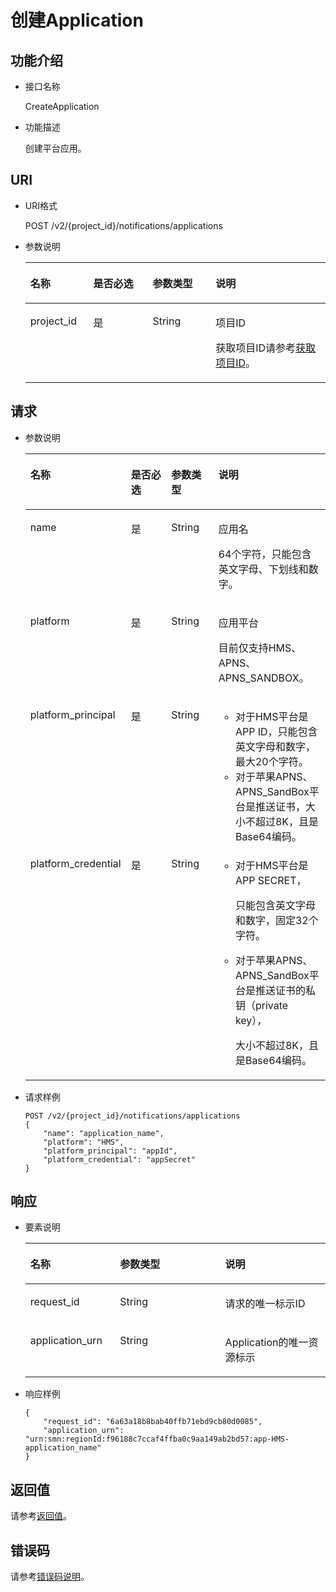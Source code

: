 # 创建Application<a name="ZH-CN_TOPIC_0118712458"></a>

## 功能介绍<a name="zh-cn_topic_0118694335_section8024025"></a>

-   接口名称

    CreateApplication

-   功能描述

    创建平台应用。


## URI<a name="zh-cn_topic_0118694335_section5107365"></a>

-   URI格式

    POST /v2/\{project\_id\}/notifications/applications

-   参数说明

    <a name="zh-cn_topic_0118694335_table29857724"></a>
    <table><thead align="left"><tr id="zh-cn_topic_0118694335_row54175106"><th class="cellrowborder" valign="top" width="20.990000000000002%" id="mcps1.1.5.1.1"><p id="zh-cn_topic_0118694335_p26107438"><a name="zh-cn_topic_0118694335_p26107438"></a><a name="zh-cn_topic_0118694335_p26107438"></a>名称</p>
    </th>
    <th class="cellrowborder" valign="top" width="19.75%" id="mcps1.1.5.1.2"><p id="zh-cn_topic_0118694335_p34327759"><a name="zh-cn_topic_0118694335_p34327759"></a><a name="zh-cn_topic_0118694335_p34327759"></a>是否必选</p>
    </th>
    <th class="cellrowborder" valign="top" width="20.990000000000002%" id="mcps1.1.5.1.3"><p id="zh-cn_topic_0118694335_p29085133"><a name="zh-cn_topic_0118694335_p29085133"></a><a name="zh-cn_topic_0118694335_p29085133"></a>参数类型</p>
    </th>
    <th class="cellrowborder" valign="top" width="38.269999999999996%" id="mcps1.1.5.1.4"><p id="zh-cn_topic_0118694335_p7085583"><a name="zh-cn_topic_0118694335_p7085583"></a><a name="zh-cn_topic_0118694335_p7085583"></a>说明</p>
    </th>
    </tr>
    </thead>
    <tbody><tr id="zh-cn_topic_0118694335_row49181313"><td class="cellrowborder" valign="top" width="20.990000000000002%" headers="mcps1.1.5.1.1 "><p id="zh-cn_topic_0118694335_p24263425"><a name="zh-cn_topic_0118694335_p24263425"></a><a name="zh-cn_topic_0118694335_p24263425"></a>project_id</p>
    </td>
    <td class="cellrowborder" valign="top" width="19.75%" headers="mcps1.1.5.1.2 "><p id="zh-cn_topic_0118694335_p19180389"><a name="zh-cn_topic_0118694335_p19180389"></a><a name="zh-cn_topic_0118694335_p19180389"></a>是</p>
    </td>
    <td class="cellrowborder" valign="top" width="20.990000000000002%" headers="mcps1.1.5.1.3 "><p id="zh-cn_topic_0118694335_p10107670"><a name="zh-cn_topic_0118694335_p10107670"></a><a name="zh-cn_topic_0118694335_p10107670"></a>String</p>
    </td>
    <td class="cellrowborder" valign="top" width="38.269999999999996%" headers="mcps1.1.5.1.4 "><p id="zh-cn_topic_0118694335_p13414907"><a name="zh-cn_topic_0118694335_p13414907"></a><a name="zh-cn_topic_0118694335_p13414907"></a>项目ID</p>
    <p id="zh-cn_topic_0118694335_p53625300"><a name="zh-cn_topic_0118694335_p53625300"></a><a name="zh-cn_topic_0118694335_p53625300"></a>获取项目ID请参考<a href="获取项目ID.md">获取项目ID</a>。</p>
    </td>
    </tr>
    </tbody>
    </table>


## 请求<a name="zh-cn_topic_0118694335_section45966287"></a>

-   参数说明

    <a name="zh-cn_topic_0118694335_table20182332"></a>
    <table><thead align="left"><tr id="zh-cn_topic_0118694335_row17966662"><th class="cellrowborder" valign="top" width="24.997500249975%" id="mcps1.1.5.1.1"><p id="zh-cn_topic_0118694335_p46013516"><a name="zh-cn_topic_0118694335_p46013516"></a><a name="zh-cn_topic_0118694335_p46013516"></a>名称</p>
    </th>
    <th class="cellrowborder" valign="top" width="17.648235176482352%" id="mcps1.1.5.1.2"><p id="zh-cn_topic_0118694335_p36107286"><a name="zh-cn_topic_0118694335_p36107286"></a><a name="zh-cn_topic_0118694335_p36107286"></a>是否必选</p>
    </th>
    <th class="cellrowborder" valign="top" width="17.648235176482352%" id="mcps1.1.5.1.3"><p id="zh-cn_topic_0118694335_p39009036"><a name="zh-cn_topic_0118694335_p39009036"></a><a name="zh-cn_topic_0118694335_p39009036"></a>参数类型</p>
    </th>
    <th class="cellrowborder" valign="top" width="39.70602939706029%" id="mcps1.1.5.1.4"><p id="zh-cn_topic_0118694335_p5615384"><a name="zh-cn_topic_0118694335_p5615384"></a><a name="zh-cn_topic_0118694335_p5615384"></a>说明</p>
    </th>
    </tr>
    </thead>
    <tbody><tr id="zh-cn_topic_0118694335_row66877579"><td class="cellrowborder" valign="top" width="24.997500249975%" headers="mcps1.1.5.1.1 "><p id="zh-cn_topic_0118694335_p48374852"><a name="zh-cn_topic_0118694335_p48374852"></a><a name="zh-cn_topic_0118694335_p48374852"></a>name</p>
    </td>
    <td class="cellrowborder" valign="top" width="17.648235176482352%" headers="mcps1.1.5.1.2 "><p id="zh-cn_topic_0118694335_p26048945"><a name="zh-cn_topic_0118694335_p26048945"></a><a name="zh-cn_topic_0118694335_p26048945"></a>是</p>
    </td>
    <td class="cellrowborder" valign="top" width="17.648235176482352%" headers="mcps1.1.5.1.3 "><p id="zh-cn_topic_0118694335_p29589819"><a name="zh-cn_topic_0118694335_p29589819"></a><a name="zh-cn_topic_0118694335_p29589819"></a>String</p>
    </td>
    <td class="cellrowborder" valign="top" width="39.70602939706029%" headers="mcps1.1.5.1.4 "><p id="zh-cn_topic_0118694335_p47965129"><a name="zh-cn_topic_0118694335_p47965129"></a><a name="zh-cn_topic_0118694335_p47965129"></a>应用名</p>
    <p id="p2517164045715"><a name="p2517164045715"></a><a name="p2517164045715"></a>64个字符，只能包含英文字母、下划线和数字。</p>
    </td>
    </tr>
    <tr id="zh-cn_topic_0118694335_row2861285"><td class="cellrowborder" valign="top" width="24.997500249975%" headers="mcps1.1.5.1.1 "><p id="zh-cn_topic_0118694335_p30437550"><a name="zh-cn_topic_0118694335_p30437550"></a><a name="zh-cn_topic_0118694335_p30437550"></a>platform</p>
    </td>
    <td class="cellrowborder" valign="top" width="17.648235176482352%" headers="mcps1.1.5.1.2 "><p id="zh-cn_topic_0118694335_p49522455"><a name="zh-cn_topic_0118694335_p49522455"></a><a name="zh-cn_topic_0118694335_p49522455"></a>是</p>
    </td>
    <td class="cellrowborder" valign="top" width="17.648235176482352%" headers="mcps1.1.5.1.3 "><p id="zh-cn_topic_0118694335_p51895880"><a name="zh-cn_topic_0118694335_p51895880"></a><a name="zh-cn_topic_0118694335_p51895880"></a>String</p>
    </td>
    <td class="cellrowborder" valign="top" width="39.70602939706029%" headers="mcps1.1.5.1.4 "><p id="zh-cn_topic_0118694335_p42816746"><a name="zh-cn_topic_0118694335_p42816746"></a><a name="zh-cn_topic_0118694335_p42816746"></a>应用平台</p>
    <p id="p52368466574"><a name="p52368466574"></a><a name="p52368466574"></a>目前仅支持HMS、APNS、APNS_SANDBOX。</p>
    </td>
    </tr>
    <tr id="zh-cn_topic_0118694335_row7786314"><td class="cellrowborder" valign="top" width="24.997500249975%" headers="mcps1.1.5.1.1 "><p id="zh-cn_topic_0118694335_p26711708"><a name="zh-cn_topic_0118694335_p26711708"></a><a name="zh-cn_topic_0118694335_p26711708"></a>platform_principal</p>
    </td>
    <td class="cellrowborder" valign="top" width="17.648235176482352%" headers="mcps1.1.5.1.2 "><p id="zh-cn_topic_0118694335_p16164763"><a name="zh-cn_topic_0118694335_p16164763"></a><a name="zh-cn_topic_0118694335_p16164763"></a>是</p>
    </td>
    <td class="cellrowborder" valign="top" width="17.648235176482352%" headers="mcps1.1.5.1.3 "><p id="zh-cn_topic_0118694335_p34277422"><a name="zh-cn_topic_0118694335_p34277422"></a><a name="zh-cn_topic_0118694335_p34277422"></a>String</p>
    </td>
    <td class="cellrowborder" valign="top" width="39.70602939706029%" headers="mcps1.1.5.1.4 "><a name="ul11518185512190"></a><a name="ul11518185512190"></a><ul id="ul11518185512190"><li>对于HMS平台是APP ID，只能包含英文字母和数字，最大20个字符。</li><li>对于苹果APNS、APNS_SandBox平台是推送证书，大小不超过8K，且是Base64编码。</li></ul>
    </td>
    </tr>
    <tr id="zh-cn_topic_0118694335_row44188613"><td class="cellrowborder" valign="top" width="24.997500249975%" headers="mcps1.1.5.1.1 "><p id="zh-cn_topic_0118694335_p22507915"><a name="zh-cn_topic_0118694335_p22507915"></a><a name="zh-cn_topic_0118694335_p22507915"></a>platform_credential</p>
    </td>
    <td class="cellrowborder" valign="top" width="17.648235176482352%" headers="mcps1.1.5.1.2 "><p id="zh-cn_topic_0118694335_p11201833"><a name="zh-cn_topic_0118694335_p11201833"></a><a name="zh-cn_topic_0118694335_p11201833"></a>是</p>
    </td>
    <td class="cellrowborder" valign="top" width="17.648235176482352%" headers="mcps1.1.5.1.3 "><p id="zh-cn_topic_0118694335_p34933320"><a name="zh-cn_topic_0118694335_p34933320"></a><a name="zh-cn_topic_0118694335_p34933320"></a>String</p>
    </td>
    <td class="cellrowborder" valign="top" width="39.70602939706029%" headers="mcps1.1.5.1.4 "><a name="ul1026444616231"></a><a name="ul1026444616231"></a><ul id="ul1026444616231"><li>对于HMS平台是APP SECRET，<p id="p1295075013583"><a name="p1295075013583"></a><a name="p1295075013583"></a>只能包含英文字母和数字，固定32个字符。</p>
    </li><li>对于苹果APNS、APNS_SandBox平台是推送证书的私钥（private key），<p id="p112782583583"><a name="p112782583583"></a><a name="p112782583583"></a>大小不超过8K，且是Base64编码。</p>
    </li></ul>
    </td>
    </tr>
    </tbody>
    </table>

-   请求样例

    ```
    POST /v2/{project_id}/notifications/applications 
    {
        "name": "application_name", 
        "platform": "HMS", 
        "platform_principal": "appId", 
        "platform_credential": "appSecret"
    }
    ```


## 响应<a name="zh-cn_topic_0118694335_section11043400"></a>

-   要素说明

    <a name="zh-cn_topic_0118694335_table52510050"></a>
    <table><thead align="left"><tr id="zh-cn_topic_0118694335_row28870051"><th class="cellrowborder" valign="top" width="29.872987298729875%" id="mcps1.1.4.1.1"><p id="zh-cn_topic_0118694335_p56772777"><a name="zh-cn_topic_0118694335_p56772777"></a><a name="zh-cn_topic_0118694335_p56772777"></a>名称</p>
    </th>
    <th class="cellrowborder" valign="top" width="35.063506350635066%" id="mcps1.1.4.1.2"><p id="zh-cn_topic_0118694335_p35192261"><a name="zh-cn_topic_0118694335_p35192261"></a><a name="zh-cn_topic_0118694335_p35192261"></a>参数类型</p>
    </th>
    <th class="cellrowborder" valign="top" width="35.063506350635066%" id="mcps1.1.4.1.3"><p id="zh-cn_topic_0118694335_p32000860"><a name="zh-cn_topic_0118694335_p32000860"></a><a name="zh-cn_topic_0118694335_p32000860"></a>说明</p>
    </th>
    </tr>
    </thead>
    <tbody><tr id="zh-cn_topic_0118694335_row41120801"><td class="cellrowborder" valign="top" width="29.872987298729875%" headers="mcps1.1.4.1.1 "><p id="zh-cn_topic_0118694335_p42450590"><a name="zh-cn_topic_0118694335_p42450590"></a><a name="zh-cn_topic_0118694335_p42450590"></a>request_id</p>
    </td>
    <td class="cellrowborder" valign="top" width="35.063506350635066%" headers="mcps1.1.4.1.2 "><p id="zh-cn_topic_0118694335_p15945784"><a name="zh-cn_topic_0118694335_p15945784"></a><a name="zh-cn_topic_0118694335_p15945784"></a>String</p>
    </td>
    <td class="cellrowborder" valign="top" width="35.063506350635066%" headers="mcps1.1.4.1.3 "><p id="zh-cn_topic_0118694335_p16540118"><a name="zh-cn_topic_0118694335_p16540118"></a><a name="zh-cn_topic_0118694335_p16540118"></a>请求的唯一标示ID</p>
    </td>
    </tr>
    <tr id="zh-cn_topic_0118694335_row45259754"><td class="cellrowborder" valign="top" width="29.872987298729875%" headers="mcps1.1.4.1.1 "><p id="zh-cn_topic_0118694335_p42161475"><a name="zh-cn_topic_0118694335_p42161475"></a><a name="zh-cn_topic_0118694335_p42161475"></a>application_urn</p>
    </td>
    <td class="cellrowborder" valign="top" width="35.063506350635066%" headers="mcps1.1.4.1.2 "><p id="zh-cn_topic_0118694335_p59636284"><a name="zh-cn_topic_0118694335_p59636284"></a><a name="zh-cn_topic_0118694335_p59636284"></a>String</p>
    </td>
    <td class="cellrowborder" valign="top" width="35.063506350635066%" headers="mcps1.1.4.1.3 "><p id="zh-cn_topic_0118694335_p65809661"><a name="zh-cn_topic_0118694335_p65809661"></a><a name="zh-cn_topic_0118694335_p65809661"></a>Application的唯一资源标示</p>
    </td>
    </tr>
    </tbody>
    </table>

-   响应样例

    ```
    {
        "request_id": "6a63a18b8bab40ffb71ebd9cb80d0085", 
        "application_urn": "urn:smn:regionId:f96188c7ccaf4ffba0c9aa149ab2bd57:app-HMS-application_name"
    }
    ```


## 返回值<a name="section242171292113"></a>

请参考[返回值](返回值.md)。

## 错误码<a name="section73211020122511"></a>

请参考[错误码说明](错误码说明.md)。

